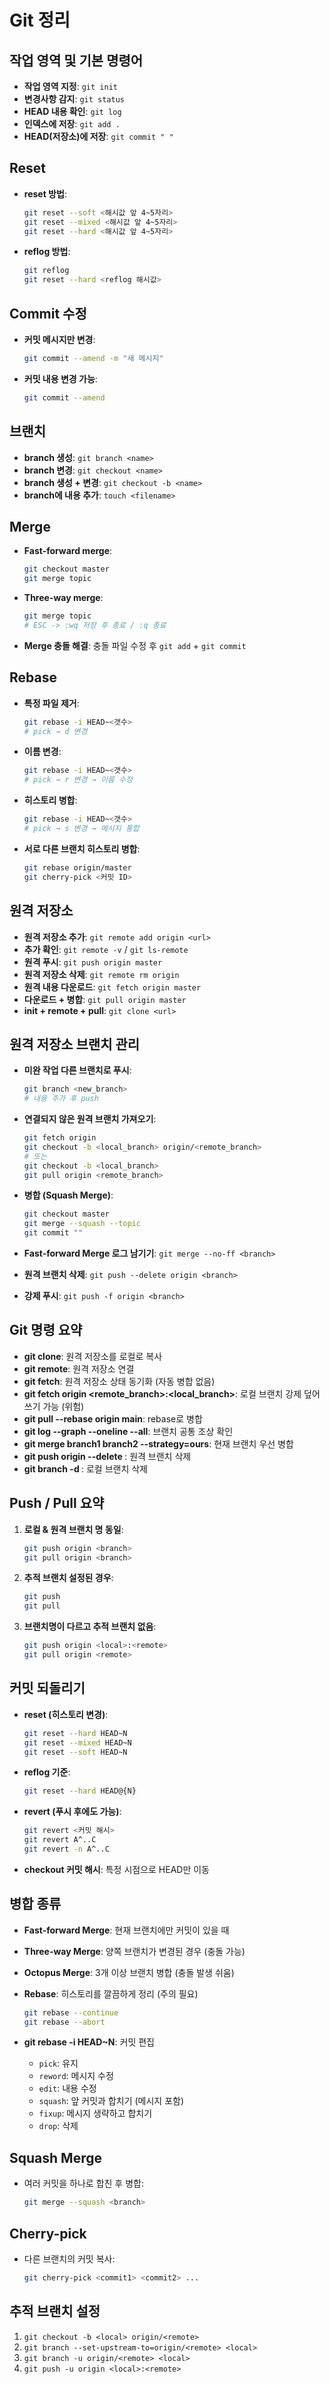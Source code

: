 # Git 정리

## 작업 영역 및 기본 명령어

- **작업 영역 지정**: `git init`
- **변경사항 감지**: `git status`
- **HEAD 내용 확인**: `git log`
- **인덱스에 저장**: `git add .`
- **HEAD(저장소)에 저장**: `git commit " "`

## Reset

- **reset 방법**:
  ```bash
  git reset --soft <해시값 앞 4~5자리>
  git reset --mixed <해시값 앞 4~5자리>
  git reset --hard <해시값 앞 4~5자리>
  ```

- **reflog 방법**:
  ```bash
  git reflog
  git reset --hard <reflog 해시값>
  ```

## Commit 수정

- **커밋 메시지만 변경**:
  ```bash
  git commit --amend -m "새 메시지"
  ```

- **커밋 내용 변경 가능**:
  ```bash
  git commit --amend
  ```

## 브랜치

- **branch 생성**: `git branch <name>`
- **branch 변경**: `git checkout <name>`
- **branch 생성 + 변경**: `git checkout -b <name>`
- **branch에 내용 추가**: `touch <filename>`

## Merge

- **Fast-forward merge**:
  ```bash
  git checkout master
  git merge topic
  ```

- **Three-way merge**:
  ```bash
  git merge topic
  # ESC -> :wq 저장 후 종료 / :q 종료
  ```

- **Merge 충돌 해결**: 충돌 파일 수정 후 `git add` + `git commit`

## Rebase

- **특정 파일 제거**:
  ```bash
  git rebase -i HEAD~<갯수>
  # pick → d 변경
  ```

- **이름 변경**:
  ```bash
  git rebase -i HEAD~<갯수>
  # pick → r 변경 → 이름 수정
  ```

- **히스토리 병합**:
  ```bash
  git rebase -i HEAD~<갯수>
  # pick → s 변경 → 메시지 통합
  ```

- **서로 다른 브랜치 히스토리 병합**:
  ```bash
  git rebase origin/master
  git cherry-pick <커밋 ID>
  ```

## 원격 저장소

- **원격 저장소 추가**: `git remote add origin <url>`
- **추가 확인**: `git remote -v` / `git ls-remote`
- **원격 푸시**: `git push origin master`
- **원격 저장소 삭제**: `git remote rm origin`
- **원격 내용 다운로드**: `git fetch origin master`
- **다운로드 + 병합**: `git pull origin master`
- **init + remote + pull**: `git clone <url>`

## 원격 저장소 브랜치 관리

- **미완 작업 다른 브랜치로 푸시**:
  ```bash
  git branch <new_branch>
  # 내용 추가 후 push
  ```

- **연결되지 않은 원격 브랜치 가져오기**:
  ```bash
  git fetch origin
  git checkout -b <local_branch> origin/<remote_branch>
  # 또는
  git checkout -b <local_branch>
  git pull origin <remote_branch>
  ```

- **병합 (Squash Merge)**:
  ```bash
  git checkout master
  git merge --squash --topic
  git commit ""
  ```

- **Fast-forward Merge 로그 남기기**: `git merge --no-ff <branch>`
- **원격 브랜치 삭제**: `git push --delete origin <branch>`
- **강제 푸시**: `git push -f origin <branch>`

## Git 명령 요약

- **git clone**: 원격 저장소를 로컬로 복사
- **git remote**: 원격 저장소 연결
- **git fetch**: 원격 저장소 상태 동기화 (자동 병합 없음)
- **git fetch origin <remote_branch>:<local_branch>**: 로컬 브랜치 강제 덮어쓰기 가능 (위험)
- **git pull --rebase origin main**: rebase로 병합
- **git log --graph --oneline --all**: 브랜치 공통 조상 확인
- **git merge branch1 branch2 --strategy=ours**: 현재 브랜치 우선 병합
- **git push origin --delete <branch>**: 원격 브랜치 삭제
- **git branch -d <branch>**: 로컬 브랜치 삭제

## Push / Pull 요약

1. **로컬 & 원격 브랜치 명 동일**:
   ```bash
   git push origin <branch>
   git pull origin <branch>
   ```
2. **추적 브랜치 설정된 경우**:
   ```bash
   git push
   git pull
   ```
3. **브랜치명이 다르고 추적 브랜치 없음**:
   ```bash
   git push origin <local>:<remote>
   git pull origin <remote>
   ```

## 커밋 되돌리기

- **reset (히스토리 변경)**:
  ```bash
  git reset --hard HEAD~N
  git reset --mixed HEAD~N
  git reset --soft HEAD~N
  ```

- **reflog 기준**:
  ```bash
  git reset --hard HEAD@{N}
  ```

- **revert (푸시 후에도 가능)**:
  ```bash
  git revert <커밋 해시>
  git revert A^..C
  git revert -n A^..C
  ```

- **checkout 커밋 해시**: 특정 시점으로 HEAD만 이동

## 병합 종류

- **Fast-forward Merge**: 현재 브랜치에만 커밋이 있을 때
- **Three-way Merge**: 양쪽 브랜치가 변경된 경우 (충돌 가능)
- **Octopus Merge**: 3개 이상 브랜치 병합 (충돌 발생 쉬움)
- **Rebase**: 히스토리를 깔끔하게 정리 (주의 필요)
  ```bash
  git rebase --continue
  git rebase --abort
  ```

- **git rebase -i HEAD~N**: 커밋 편집
  - `pick`: 유지
  - `reword`: 메시지 수정
  - `edit`: 내용 수정
  - `squash`: 앞 커밋과 합치기 (메시지 포함)
  - `fixup`: 메시지 생략하고 합치기
  - `drop`: 삭제

## Squash Merge

- 여러 커밋을 하나로 합친 후 병합:
  ```bash
  git merge --squash <branch>
  ```

## Cherry-pick

- 다른 브랜치의 커밋 복사:
  ```bash
  git cherry-pick <commit1> <commit2> ...
  ```

## 추적 브랜치 설정

1. `git checkout -b <local> origin/<remote>`
2. `git branch --set-upstream-to=origin/<remote> <local>`
3. `git branch -u origin/<remote> <local>`
4. `git push -u origin <local>:<remote>`